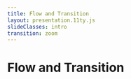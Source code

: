 ```yaml
---
title: Flow and Transition
layout: presentation.11ty.js
slideClasses: intro
transition: zoom
---
```


<div class="is-full-width">

# Flow and Transition

</div>